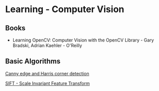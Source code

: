 # Learning - Computer Vision

## Books
 - Learning OpenCV: Computer Vision with the OpenCV Library -	Gary Bradski, Adrian Kaehler - O'Reilly 

## Basic Algorithms

[Canny edge and Harris corner detection](https://www.youtube.com/watch?v=P35WsRDnTsU)

[SIFT - Scale Invariant Feature Transform](https://www.youtube.com/watch?v=NPcMS49V5hg)
